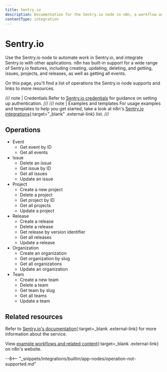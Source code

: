 ```yaml
---
title: Sentry.io
description: Documentation for the Sentry.io node in n8n, a workflow automation platform. Includes details of operations and configuration, and links to examples and credentials information.
contentType: integration
---
```


# Sentry.io

Use the Sentry.io node to automate work in Sentry.io, and integrate Sentry.io with other applications. n8n has built-in support for a wide range of Sentry.io features, including creating, updating, deleting, and getting, issues, projects, and releases, as well as getting all events.

On this page, you'll find a list of operations the Sentry.io node supports and links to more resources.

/// note | Credentials
Refer to [Sentry.io credentials](/integrations/builtin/credentials/sentryio/) for guidance on setting up authentication. 
///
/// note | Examples and templates
For usage examples and templates to help you get started, take a look at n8n's [Sentry.io integrations](https://n8n.io/integrations/sentryio/){:target="_blank" .external-link} list.
///

## Operations

* Event
    * Get event by ID
    * Get all events
* Issue
    * Delete an issue
    * Get issue by ID
    * Get all issues
    * Update an issue
* Project
    * Create a new project
    * Delete a project
    * Get project by ID
    * Get all projects
    * Update a project
* Release
    * Create a release
    * Delete a release
    * Get release by version identifier
    * Get all releases
    * Update a release
* Organization
    * Create an organization
    * Get organization by slug
    * Get all organizations
    * Update an organization
* Team
    * Create a new team
    * Delete a team
    * Get team by slug
    * Get all teams
    * Update a team

## Related resources


Refer to [Sentry.io's documentation](https://docs.sentry.io/api/){:target=_blank .external-link} for more information about the service.
	
View [example workflows and related content](https://n8n.io/integrations/sentryio/){:target=_blank .external-link} on n8n's website.

--8<-- "_snippets/integrations/builtin/app-nodes/operation-not-supported.md"
